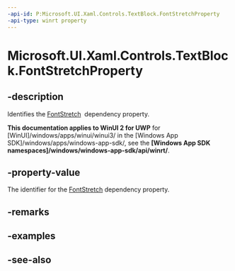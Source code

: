 ```yaml
---
-api-id: P:Microsoft.UI.Xaml.Controls.TextBlock.FontStretchProperty
-api-type: winrt property
---
```


<!-- Property syntax
public Windows.UI.Xaml.DependencyProperty FontStretchProperty { get; }
-->

# Microsoft.UI.Xaml.Controls.TextBlock.FontStretchProperty

## -description
Identifies the [FontStretch](textblock_fontstretch.md)  dependency property.

**This documentation applies to WinUI 2 for UWP** for [WinUI]/windows/apps/winui/winui3/ in the [Windows App SDK]/windows/apps/windows-app-sdk/, see the **[Windows App SDK namespaces]/windows/windows-app-sdk/api/winrt/**.

## -property-value
The identifier for the [FontStretch](textblock_fontstretch.md) dependency property.

## -remarks

## -examples

## -see-also
